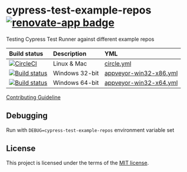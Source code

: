 # cypress-test-example-repos [![renovate-app badge][renovate-badge]][renovate-app]

Testing Cypress Test Runner against different example repos

Build status | Description | YML
:--- | :--- | :---
[![CircleCI](https://circleci.com/gh/cypress-io/cypress-test-example-repos.svg?style=svg)](https://circleci.com/gh/cypress-io/cypress-test-example-repos) | Linux & Mac | [circle.yml](circle.yml)
[![Build status](https://ci.appveyor.com/api/projects/status/ll36joaucq0hjvfm/branch/master?svg=true)](https://ci.appveyor.com/project/cypress-io/cypress-test-example-repos/branch/master) | Windows 32-bit | [appveyor-win32-x86.yml](appveyor-win32-x86.yml)
[![Build status](https://ci.appveyor.com/api/projects/status/imcfttkjstrgvun6/branch/master?svg=true)](https://ci.appveyor.com/project/cypress-io/cypress-test-example-repos-9fe7n/branch/master) | Windows 64-bit | [appveyor-win32-x64.yml](appveyor-win32-x64.yml)

[Contributing Guideline](/CONTRIBUTING.md)

## Debugging

Run with `DEBUG=cypress-test-example-repos` environment variable set

## License

This project is licensed under the terms of the [MIT license](/LICENSE.md).

[renovate-badge]: https://img.shields.io/badge/renovate-app-blue.svg
[renovate-app]: https://renovateapp.com/
